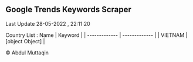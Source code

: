 

## Google Trends Keywords Scraper 
 
Last Update 28-05-2022 , 22:11:20

Country List :
 Name  | Keyword |
| ------------- | ------------- |
| VIETNAM | [object Object] |



© Abdul Muttaqin 
